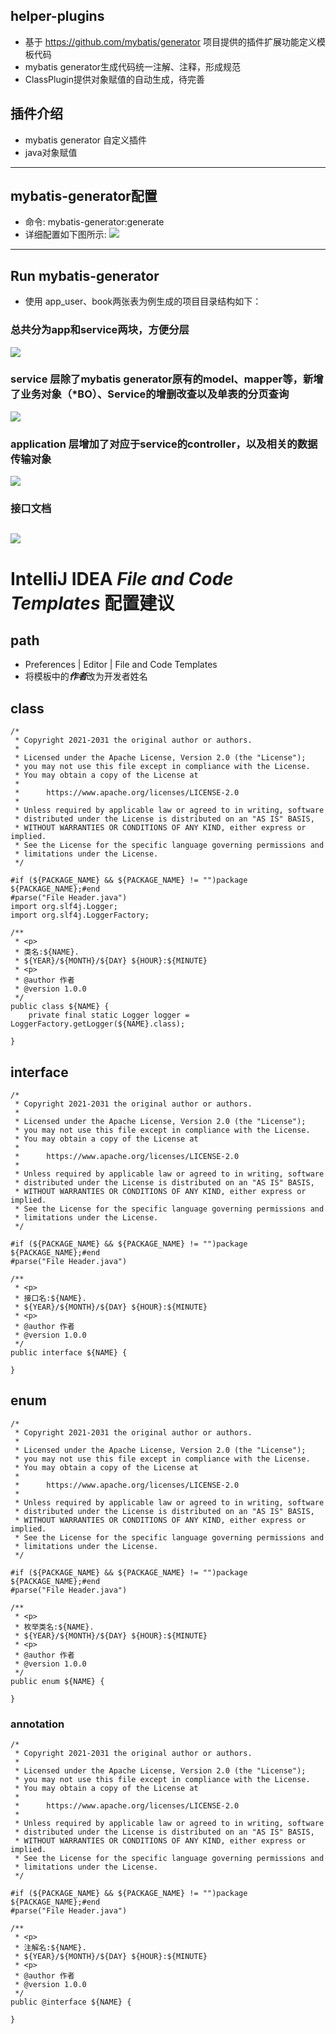 ## helper-plugins
* 基于 https://github.com/mybatis/generator 项目提供的插件扩展功能定义模板代码
* mybatis generator生成代码统一注解、注释，形成规范
* ClassPlugin提供对象赋值的自动生成，待完善

## 插件介绍
* mybatis generator 自定义插件
* java对象赋值

---
## mybatis-generator配置
* 命令: mybatis-generator:generate
* 详细配置如下图所示:
![](image/mybatis-generator.png)
---
## Run mybatis-generator
* 使用 app_user、book两张表为例生成的项目目录结构如下：

### 总共分为app和service两块，方便分层
![](image/all.png)

### service 层除了mybatis generator原有的model、mapper等，新增了业务对象（*BO）、Service的增删改查以及单表的分页查询
![](image/service.png)

### application 层增加了对应于service的controller，以及相关的数据传输对象
![](image/app.png)

### 接口文档
![](image/swagger-doc.png)
---

# IntelliJ IDEA *File and Code Templates* 配置建议

## path
* Preferences | Editor | File and Code Templates
* 将模板中的***作者***改为开发者姓名
## class
```aidl
/*
 * Copyright 2021-2031 the original author or authors.
 *
 * Licensed under the Apache License, Version 2.0 (the "License");
 * you may not use this file except in compliance with the License.
 * You may obtain a copy of the License at
 *
 *      https://www.apache.org/licenses/LICENSE-2.0
 *
 * Unless required by applicable law or agreed to in writing, software
 * distributed under the License is distributed on an "AS IS" BASIS,
 * WITHOUT WARRANTIES OR CONDITIONS OF ANY KIND, either express or implied.
 * See the License for the specific language governing permissions and
 * limitations under the License.
 */
 
#if (${PACKAGE_NAME} && ${PACKAGE_NAME} != "")package ${PACKAGE_NAME};#end
#parse("File Header.java")
import org.slf4j.Logger;
import org.slf4j.LoggerFactory;

/**
 * <p>
 * 类名:${NAME}.
 * ${YEAR}/${MONTH}/${DAY} ${HOUR}:${MINUTE}
 * <p>
 * @author 作者
 * @version 1.0.0
 */
public class ${NAME} {
    private final static Logger logger = LoggerFactory.getLogger(${NAME}.class);
    
}
```
## interface
```aidl
/*
 * Copyright 2021-2031 the original author or authors.
 *
 * Licensed under the Apache License, Version 2.0 (the "License");
 * you may not use this file except in compliance with the License.
 * You may obtain a copy of the License at
 *
 *      https://www.apache.org/licenses/LICENSE-2.0
 *
 * Unless required by applicable law or agreed to in writing, software
 * distributed under the License is distributed on an "AS IS" BASIS,
 * WITHOUT WARRANTIES OR CONDITIONS OF ANY KIND, either express or implied.
 * See the License for the specific language governing permissions and
 * limitations under the License.
 */

#if (${PACKAGE_NAME} && ${PACKAGE_NAME} != "")package ${PACKAGE_NAME};#end
#parse("File Header.java")

/**
 * <p>
 * 接口名:${NAME}.
 * ${YEAR}/${MONTH}/${DAY} ${HOUR}:${MINUTE}
 * <p>
 * @author 作者
 * @version 1.0.0
 */
public interface ${NAME} {

}
```
## enum
```aidl
/*
 * Copyright 2021-2031 the original author or authors.
 *
 * Licensed under the Apache License, Version 2.0 (the "License");
 * you may not use this file except in compliance with the License.
 * You may obtain a copy of the License at
 *
 *      https://www.apache.org/licenses/LICENSE-2.0
 *
 * Unless required by applicable law or agreed to in writing, software
 * distributed under the License is distributed on an "AS IS" BASIS,
 * WITHOUT WARRANTIES OR CONDITIONS OF ANY KIND, either express or implied.
 * See the License for the specific language governing permissions and
 * limitations under the License.
 */
 
#if (${PACKAGE_NAME} && ${PACKAGE_NAME} != "")package ${PACKAGE_NAME};#end
#parse("File Header.java")

/**
 * <p>
 * 枚举类名:${NAME}.
 * ${YEAR}/${MONTH}/${DAY} ${HOUR}:${MINUTE}
 * <p>
 * @author 作者
 * @version 1.0.0
 */
public enum ${NAME} {

}
```
### annotation
```aidl
/*
 * Copyright 2021-2031 the original author or authors.
 *
 * Licensed under the Apache License, Version 2.0 (the "License");
 * you may not use this file except in compliance with the License.
 * You may obtain a copy of the License at
 *
 *      https://www.apache.org/licenses/LICENSE-2.0
 *
 * Unless required by applicable law or agreed to in writing, software
 * distributed under the License is distributed on an "AS IS" BASIS,
 * WITHOUT WARRANTIES OR CONDITIONS OF ANY KIND, either express or implied.
 * See the License for the specific language governing permissions and
 * limitations under the License.
 */
 
#if (${PACKAGE_NAME} && ${PACKAGE_NAME} != "")package ${PACKAGE_NAME};#end
#parse("File Header.java")

/**
 * <p>
 * 注解名:${NAME}.
 * ${YEAR}/${MONTH}/${DAY} ${HOUR}:${MINUTE}
 * <p>
 * @author 作者
 * @version 1.0.0
 */
public @interface ${NAME} {

}
```